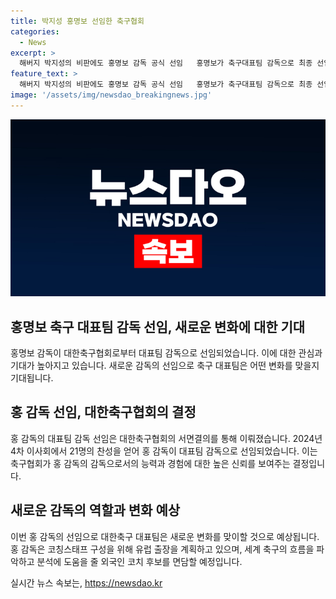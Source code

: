 ```yaml
---
title: 박지성 홍명보 선임한 축구협회
categories:
  - News
excerpt: >
  해버지 박지성의 비판에도 홍명보 감독 공식 선임   홍명보가 축구대표팀 감독으로 최종 선임됐다. 박지성 등의 비판을 뚫고 축구협회는 21명 찬성으로 홍 감독을 확정했다. 이로써 홍 감독은 코칭스태프 구성에 들어가기로 했으며, 유럽 출장을 통해 외국인 코치 후보를 면담할 예정이다. 지난 2월 감독 부임설을 부인했던 홍 감독의 뜻밖의 발탁이다.
feature_text: >
  해버지 박지성의 비판에도 홍명보 감독 공식 선임   홍명보가 축구대표팀 감독으로 최종 선임됐다. 박지성 등의 비판을 뚫고 축구협회는 21명 찬성으로 홍 감독을 확정했다. 이로써 홍 감독은 코칭스태프 구성에 들어가기로 했으며, 유럽 출장을 통해 외국인 코치 후보를 면담할 예정이다. 지난 2월 감독 부임설을 부인했던 홍 감독의 뜻밖의 발탁이다.
image: '/assets/img/newsdao_breakingnews.jpg'
---
```


<p><img src="/assets/img/newsdao_breakingnews.jpg" alt="firstkoreanews 속보" /></p>

<h2>홍명보 축구 대표팀 감독 선임, 새로운 변화에 대한 기대</h2>

<p data-ke-size="size16">홍명보 감독이 대한축구협회로부터 대표팀 감독으로 선임되었습니다. 이에 대한 관심과 기대가 높아지고 있습니다. 새로운 감독의 선임으로 축구 대표팀은 어떤 변화를 맞을지 기대됩니다.</p>

<h2 data-ke-size="size26">홍 감독 선임, 대한축구협회의 결정</h2>

<p data-ke-size="size16">홍 감독의 대표팀 감독 선임은 대한축구협회의 서면결의를 통해 이뤄졌습니다. 2024년 4차 이사회에서 21명의 찬성을 얻어 홍 감독이 대표팀 감독으로 선임되었습니다. 이는 축구협회가 홍 감독의 감독으로서의 능력과 경험에 대한 높은 신뢰를 보여주는 결정입니다.</p>

<h2 data-ke-size="size26">새로운 감독의 역할과 변화 예상</h2>

<p data-ke-size="size16">이번 홍 감독의 선임으로 대한축구 대표팀은 새로운 변화를 맞이할 것으로 예상됩니다. 홍 감독은 코칭스태프 구성을 위해 유럽 출장을 계획하고 있으며, 세계 축구의 흐름을 파악하고 분석에 도움을 줄 외국인 코치 후보를 면담할 예정입니다.</p>
실시간 뉴스 속보는, <a href="https://newsdao.kr" rel="dofollow">https://newsdao.kr</a>



